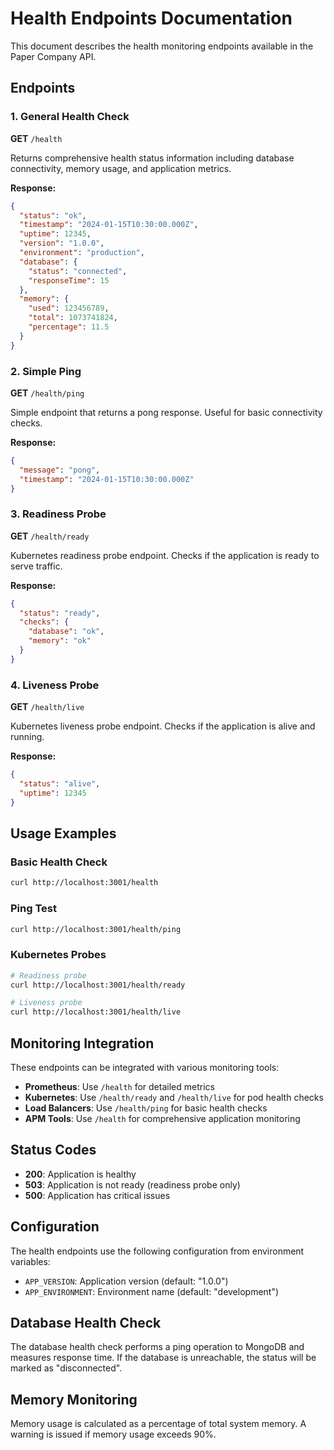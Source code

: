 # Health Endpoints Documentation

This document describes the health monitoring endpoints available in the Paper Company API.

## Endpoints

### 1. General Health Check
**GET** `/health`

Returns comprehensive health status information including database connectivity, memory usage, and application metrics.

**Response:**
```json
{
  "status": "ok",
  "timestamp": "2024-01-15T10:30:00.000Z",
  "uptime": 12345,
  "version": "1.0.0",
  "environment": "production",
  "database": {
    "status": "connected",
    "responseTime": 15
  },
  "memory": {
    "used": 123456789,
    "total": 1073741824,
    "percentage": 11.5
  }
}
```

### 2. Simple Ping
**GET** `/health/ping`

Simple endpoint that returns a pong response. Useful for basic connectivity checks.

**Response:**
```json
{
  "message": "pong",
  "timestamp": "2024-01-15T10:30:00.000Z"
}
```

### 3. Readiness Probe
**GET** `/health/ready`

Kubernetes readiness probe endpoint. Checks if the application is ready to serve traffic.

**Response:**
```json
{
  "status": "ready",
  "checks": {
    "database": "ok",
    "memory": "ok"
  }
}
```

### 4. Liveness Probe
**GET** `/health/live`

Kubernetes liveness probe endpoint. Checks if the application is alive and running.

**Response:**
```json
{
  "status": "alive",
  "uptime": 12345
}
```

## Usage Examples

### Basic Health Check
```bash
curl http://localhost:3001/health
```

### Ping Test
```bash
curl http://localhost:3001/health/ping
```

### Kubernetes Probes
```bash
# Readiness probe
curl http://localhost:3001/health/ready

# Liveness probe
curl http://localhost:3001/health/live
```

## Monitoring Integration

These endpoints can be integrated with various monitoring tools:

- **Prometheus**: Use `/health` for detailed metrics
- **Kubernetes**: Use `/health/ready` and `/health/live` for pod health checks
- **Load Balancers**: Use `/health/ping` for basic health checks
- **APM Tools**: Use `/health` for comprehensive application monitoring

## Status Codes

- **200**: Application is healthy
- **503**: Application is not ready (readiness probe only)
- **500**: Application has critical issues

## Configuration

The health endpoints use the following configuration from environment variables:

- `APP_VERSION`: Application version (default: "1.0.0")
- `APP_ENVIRONMENT`: Environment name (default: "development")

## Database Health Check

The database health check performs a ping operation to MongoDB and measures response time. If the database is unreachable, the status will be marked as "disconnected".

## Memory Monitoring

Memory usage is calculated as a percentage of total system memory. A warning is issued if memory usage exceeds 90%.
